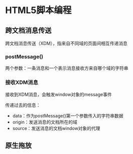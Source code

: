 # HTML5脚本编程

## 跨文档消息传送

跨文档消息传送（XDM），指来自不同域的页面间相互传递消息

### postMessage()

两个参数：一条消息和一个表示消息接收方来自哪个域的字符串

### 接收XDM消息

接收到XDM消息，会触发window对象的message事件

传递过去的信息：

* data：作为postMessage()第一个参数传入的字符串数据
* origin：发送消息的文档所在的域
* source：发送消息的文档window对象的代理

## 原生拖放



